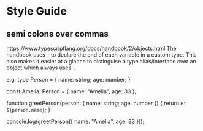 # Style Guide

## semi colons over commas
https://www.typescriptlang.org/docs/handbook/2/objects.html
The handbook uses `;` to declare the end of each variable in a custom type.
This also makes it easier at a glance to distinguise a type alias/interface over an object which always uses `,`

e.g.
type Person = {
    name: string;
    age: number;
}

const Amelia: Person = {
    name: "Amelia",
    age: 33
};

function greetPerson(person: { name: string; age: number }) {
    return `Hi ${person.name}`;
}

console.log(greetPerson({ name: "Amelia", age: 33 }));